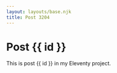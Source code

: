 ```yaml
---
layout: layouts/base.njk
title: Post 3204
---
```


# Post {{ id }}

This is post {{ id }} in my Eleventy project.
